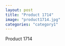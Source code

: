 ```yaml
---
layout: post
title: "Product 1714"
image: "product1714.jpg"
categories: "category1"
---
```

Product 1714
